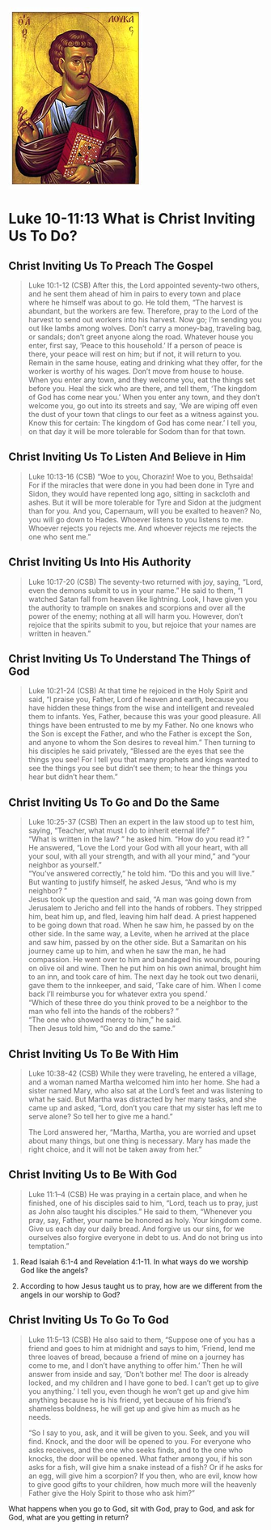<img class="intro-right" src="art-luke.jpg">

# Luke 10-11:13 What is Christ Inviting Us To Do?

<!-- toc -->

## Christ Inviting Us To Preach The Gospel

>Luke 10:1-12 (CSB) After this, the Lord appointed seventy-two others, and he sent them ahead of him in pairs to every town and place where he himself was about to go. He told them, “The harvest is abundant, but the workers are few. Therefore, pray to the Lord of the harvest to send out workers into his harvest. Now go; I’m sending you out like lambs among wolves. Don’t carry a money-bag, traveling bag, or sandals; don’t greet anyone along the road. Whatever house you enter, first say, ‘Peace to this household.’ If a person of peace is there, your peace will rest on him; but if not, it will return to you. Remain in the same house, eating and drinking what they offer, for the worker is worthy of his wages. Don’t move from house to house. When you enter any town, and they welcome you, eat the things set before you. Heal the sick who are there, and tell them, ‘The kingdom of God has come near you.’ When you enter any town, and they don’t welcome you, go out into its streets and say, ‘We are wiping off even the dust of your town that clings to our feet as a witness against you. Know this for certain: The kingdom of God has come near.’ I tell you, on that day it will be more tolerable for Sodom than for that town.

## Christ Inviting Us To Listen And Believe in Him

>Luke 10:13-16 (CSB) “Woe to you, Chorazin! Woe to you, Bethsaida! For if the miracles that were done in you had been done in Tyre and Sidon, they would have repented long ago, sitting in sackcloth and ashes. But it will be more tolerable for Tyre and Sidon at the judgment than for you. And you, Capernaum, will you be exalted to heaven? No, you will go down to Hades. Whoever listens to you listens to me. Whoever rejects you rejects me. And whoever rejects me rejects the one who sent me.”

## Christ Inviting Us Into His Authority

>Luke 10:17-20 (CSB) The seventy-two returned with joy, saying, “Lord, even the demons submit to us in your name.” He said to them, “I watched Satan fall from heaven like lightning. Look, I have given you the authority to trample on snakes and scorpions and over all the power of the enemy; nothing at all will harm you. However, don’t rejoice that the spirits submit to you, but rejoice that your names are written in heaven.”

## Christ Inviting Us To Understand The Things of God

>Luke 10:21-24 (CSB) At that time he rejoiced in the Holy Spirit and said, “I praise you, Father, Lord of heaven and earth, because you have hidden these things from the wise and intelligent and revealed them to infants. Yes, Father, because this was your good pleasure. All things have been entrusted to me by my Father. No one knows who the Son is except the Father, and who the Father is except the Son, and anyone to whom the Son desires to reveal him.” Then turning to his disciples he said privately, “Blessed are the eyes that see the things you see! For I tell you that many prophets and kings wanted to see the things you see but didn’t see them; to hear the things you hear but didn’t hear them.”

## Christ Inviting Us To Go and Do the Same

>Luke 10:25-37 (CSB) Then an expert in the law stood up to test him, saying, “Teacher, what must I do to inherit eternal life? ”  
>“What is written in the law? ” he asked him. “How do you read it? ”  
>He answered, “Love the Lord your God with all your heart, with all your soul, with all your strength, and with all your mind,” and “your neighbor as yourself.”  
>“You’ve answered correctly,” he told him. “Do this and you will live.”  
>But wanting to justify himself, he asked Jesus, “And who is my neighbor? ”  
>Jesus took up the question and said, “A man was going down from Jerusalem to Jericho and fell into the hands of robbers. They stripped him, beat him up, and fled, leaving him half dead. A priest happened to be going down that road. When he saw him, he passed by on the other side. In the same way, a Levite, when he arrived at the place and saw him, passed by on the other side. But a Samaritan on his journey came up to him, and when he saw the man, he had compassion. He went over to him and bandaged his wounds, pouring on olive oil and wine. Then he put him on his own animal, brought him to an inn, and took care of him. The next day he took out two denarii, gave them to the innkeeper, and said, ‘Take care of him. When I come back I’ll reimburse you for whatever extra you spend.’  
>“Which of these three do you think proved to be a neighbor to the man who fell into the hands of the robbers? ”  
>“The one who showed mercy to him,” he said.  
>Then Jesus told him, “Go and do the same.”

## Christ Inviting Us To Be With Him

>Luke 10:38-42 (CSB) While they were traveling, he entered a village, and a woman named Martha welcomed him into her home. She had a sister named Mary, who also sat at the Lord’s feet and was listening to what he said. But Martha was distracted by her many tasks, and she came up and asked, “Lord, don’t you care that my sister has left me to serve alone? So tell her to give me a hand.”  
>
>The Lord answered her, “Martha, Martha, you are worried and upset about many things, but one thing is necessary. Mary has made the right choice, and it will not be taken away from her.”

## Christ Inviting Us to Be With God

>Luke 11:1–4 (CSB) He was praying in a certain place, and when he finished, one of his disciples said to him, “Lord, teach us to pray, just as John also taught his disciples.”  He said to them, “Whenever you pray, say, Father, your name be honored as holy. Your kingdom come.  Give us each day our daily bread.  And forgive us our sins, for we ourselves also forgive everyone in debt to us. And do not bring us into temptation.”

1. Read Isaiah 6:1-4 and Revelation 4:1-11. In what ways do we worship God like the angels?

2. According to how Jesus taught us to pray, how are we different from the angels in our worship to God?

## Christ Inviting Us To Go To God

>Luke 11:5–13 (CSB) He also said to them, “Suppose one of you has a friend and goes to him at midnight and says to him, ‘Friend, lend me three loaves of bread,  because a friend of mine on a journey has come to me, and I don’t have anything to offer him.’  Then he will answer from inside and say, ‘Don’t bother me! The door is already locked, and my children and I have gone to bed. I can’t get up to give you anything.’  I tell you, even though he won’t get up and give him anything because he is his friend, yet because of his friend’s shameless boldness, he will get up and give him as much as he needs.
>
>“So I say to you, ask, and it will be given to you. Seek, and you will find. Knock, and the door will be opened to you.  For everyone who asks receives, and the one who seeks finds, and to the one who knocks, the door will be opened.  What father among you, if his son asks for a fish, will give him a snake instead of a fish?  Or if he asks for an egg, will give him a scorpion?  If you then, who are evil, know how to give good gifts to your children, how much more will the heavenly Father give the Holy Spirit to those who ask him?”

What happens when you go to God, sit with God, pray to God, and ask for God, what are you getting in return?
